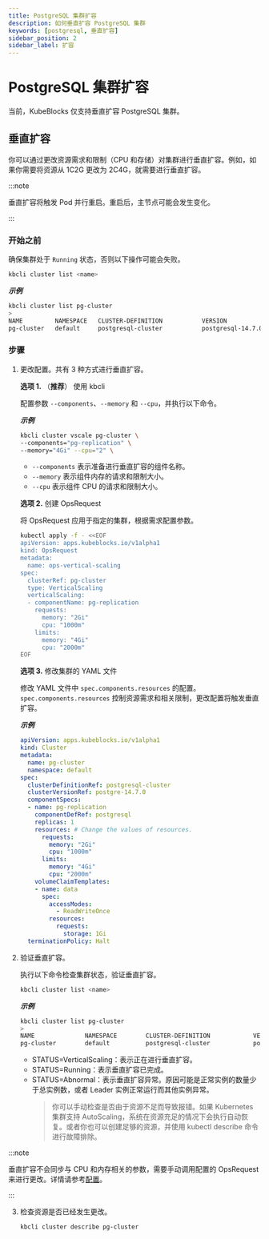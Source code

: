 ```yaml
---
title: PostgreSQL 集群扩容
description: 如何垂直扩容 PostgreSQL 集群
keywords: [postgresql, 垂直扩容]
sidebar_position: 2
sidebar_label: 扩容
---
```


# PostgreSQL 集群扩容

当前，KubeBlocks 仅支持垂直扩容 PostgreSQL 集群。

## 垂直扩容

你可以通过更改资源需求和限制（CPU 和存储）对集群进行垂直扩容。例如，如果你需要将资源从 1C2G 更改为 2C4G，就需要进行垂直扩容。

:::note

垂直扩容将触发 Pod 并行重启。重启后，主节点可能会发生变化。

:::

### 开始之前

确保集群处于 `Running` 状态，否则以下操作可能会失败。

```bash
kbcli cluster list <name>
```

***示例***

```bash
kbcli cluster list pg-cluster
>
NAME         NAMESPACE   CLUSTER-DEFINITION           VERSION             TERMINATION-POLICY   STATUS    CREATED-TIME
pg-cluster   default     postgresql-cluster           postgresql-14.7.0   Delete               Running   Mar 03,2023 18:00 UTC+0800
```

### 步骤

1. 更改配置。共有 3 种方式进行垂直扩容。

   **选项 1.** （**推荐**） 使用 kbcli

   配置参数 `--components`、`--memory` 和 `--cpu`，并执行以下命令。

   ***示例***

   ```bash
   kbcli cluster vscale pg-cluster \
   --components="pg-replication" \
   --memory="4Gi" --cpu="2" \
   ```

   - `--components` 表示准备进行垂直扩容的组件名称。
   - `--memory` 表示组件内存的请求和限制大小。
   - `--cpu` 表示组件 CPU 的请求和限制大小。
  
   **选项 2.** 创建 OpsRequest
  
   将 OpsRequest 应用于指定的集群，根据需求配置参数。

   ```bash
   kubectl apply -f - <<EOF
   apiVersion: apps.kubeblocks.io/v1alpha1
   kind: OpsRequest
   metadata:
     name: ops-vertical-scaling
   spec:
     clusterRef: pg-cluster
     type: VerticalScaling 
     verticalScaling:
     - componentName: pg-replication
       requests:
         memory: "2Gi"
         cpu: "1000m"
       limits:
         memory: "4Gi"
         cpu: "2000m"
   EOF
   ```
  
   **选项 3.** 修改集群的 YAML 文件

   修改 YAML 文件中 `spec.components.resources` 的配置。`spec.components.resources` 控制资源需求和相关限制，更改配置将触发垂直扩容。

   ***示例***

   ```YAML
   apiVersion: apps.kubeblocks.io/v1alpha1
   kind: Cluster
   metadata:
     name: pg-cluster
     namespace: default
   spec:
     clusterDefinitionRef: postgresql-cluster
     clusterVersionRef: postgre-14.7.0
     componentSpecs:
     - name: pg-replication
       componentDefRef: postgresql
       replicas: 1
       resources: # Change the values of resources.
         requests:
           memory: "2Gi"
           cpu: "1000m"
         limits:
           memory: "4Gi"
           cpu: "2000m"
       volumeClaimTemplates:
       - name: data
         spec:
           accessModes:
             - ReadWriteOnce
           resources:
             requests:
               storage: 1Gi
     terminationPolicy: Halt
   ```

2. 验证垂直扩容。

    执行以下命令检查集群状态，验证垂直扩容。

    ```bash
    kbcli cluster list <name>
    ```

    ***示例***

    ```bash
    kbcli cluster list pg-cluster
    >
    NAME              NAMESPACE        CLUSTER-DEFINITION            VERSION                TERMINATION-POLICY   STATUS    CREATED-TIME
    pg-cluster        default          postgresql-cluster            postgresql-14.7.0      Delete               Running   Mar 03,2023 18:00 UTC+0800
    ```

   - STATUS=VerticalScaling：表示正在进行垂直扩容。
   - STATUS=Running：表示垂直扩容已完成。
   - STATUS=Abnormal：表示垂直扩容异常。原因可能是正常实例的数量少于总实例数，或者 Leader 实例正常运行而其他实例异常。
     > 你可以手动检查是否由于资源不足而导致报错。如果 Kubernetes 集群支持 AutoScaling，系统在资源充足的情况下会执行自动恢复。或者你也可以创建足够的资源，并使用 kubectl describe 命令进行故障排除。

:::note

垂直扩容不会同步与 CPU 和内存相关的参数，需要手动调用配置的 OpsRequest 来进行更改。详情请参考[配置](链接)。

:::

3. 检查资源是否已经发生更改。

    ```bash
    kbcli cluster describe pg-cluster
    ```
